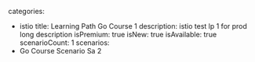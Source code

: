 categories:
  - istio
title: Learning Path Go Course 1
description: istio test lp 1 for prod long description
isPremium: true
isNew: true
isAvailable: true
scenarioCount: 1
scenarios:
  - Go Course Scenario Sa 2
